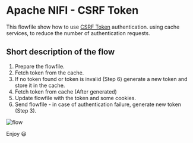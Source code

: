 # Apache NIFI - CSRF Token

This flowfile show how to use [CSRF Token](https://en.wikipedia.org/wiki/Cross-site_request_forgery) authentication.
using cache services, to reduce the number of authentication requests.

## Short description of the flow

1. Prepare the flowfile.
2. Fetch token from the cache.
3. If no token found or token is invalid (Step 6) generate a new token and store it in the cache.
4. Fetch token from cache (After generated)
5. Update flowfile with the token and some cookies.
6. Send flowfile - in case of authentication failure, generate new token (Step 3).

![flow](https://raw.githubusercontent.com/idanshemesh/AppacheNIFI/master/CSRF/CSRF_Flow.png)

Enjoy :smiley:
